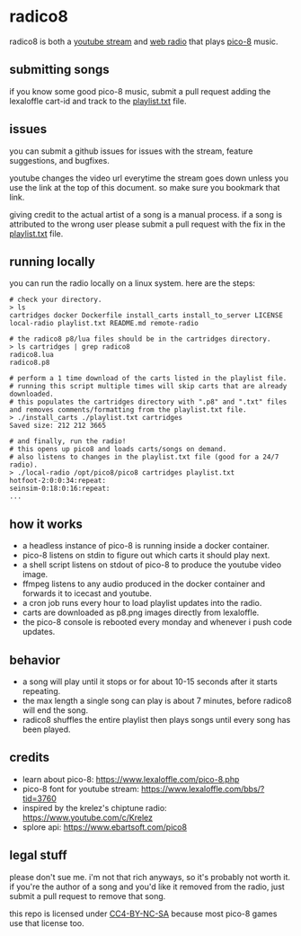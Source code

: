 # radico8
radico8 is both a [youtube stream](https://youtube.com/channel/UCNiwmNlnzY0Rg17Ii2RPIkw/live) and [web radio](http://radico8.xoc3.io/stream.ogg) that plays [pico-8](https://www.lexaloffle.com/pico-8.php) music.

## submitting songs
if you know some good pico-8 music, submit a pull request adding the lexaloffle cart-id and track to the [playlist.txt](./playlist.txt) file.

## issues
you can submit a github issues for issues with the stream, feature suggestions, and bugfixes.

youtube changes the video url everytime the stream goes down unless you use the link at the top of this document. so make sure you bookmark that link.

giving credit to the actual artist of a song is a manual process. if a song is attributed to the wrong user please submit a pull request with the fix in the [playlist.txt](./playlist.txt) file.

## running locally
you can run the radio locally on a linux system. here are the steps:

```
# check your directory.
> ls
cartridges docker Dockerfile install_carts install_to_server LICENSE local-radio playlist.txt README.md remote-radio

# the radico8 p8/lua files should be in the cartridges directory.
> ls cartridges | grep radico8
radico8.lua
radico8.p8

# perform a 1 time download of the carts listed in the playlist file.
# running this script multiple times will skip carts that are already downloaded.
# this populates the cartridges directory with ".p8" and ".txt" files and removes comments/formatting from the playlist.txt file.
> ./install_carts ./playlist.txt cartridges
Saved size: 212 212 3665

# and finally, run the radio!
# this opens up pico8 and loads carts/songs on demand.
# also listens to changes in the playlist.txt file (good for a 24/7 radio).
> ./local-radio /opt/pico8/pico8 cartridges playlist.txt
hotfoot-2:0:0:34:repeat:
seinsim-0:18:0:16:repeat:
...
```

## how it works
- a headless instance of pico-8 is running inside a docker container.
- pico-8 listens on stdin to figure out which carts it should play next.
- a shell script listens on stdout of pico-8 to produce the youtube video image.
- ffmpeg listens to any audio produced in the docker container and forwards it to icecast and youtube.
- a cron job runs every hour to load playlist updates into the radio.
- carts are downloaded as p8.png images directly from lexaloffle.
- the pico-8 console is rebooted every monday and whenever i push code updates.

## behavior
- a song will play until it stops or for about 10-15 seconds after it starts repeating.
- the max length a single song can play is about 7 minutes, before radico8 will end the song.
- radico8 shuffles the entire playlist then plays songs until every song has been played.

## credits
- learn about pico-8: https://www.lexaloffle.com/pico-8.php
- pico-8 font for youtube stream: https://www.lexaloffle.com/bbs/?tid=3760
- inspired by the krelez's chiptune radio: https://www.youtube.com/c/Krelez
- splore api: https://www.ebartsoft.com/pico8

## legal stuff
please don't sue me. i'm not that rich anyways, so it's probably not worth it. if you're the author of a song and you'd like it removed from the radio, just submit a pull request to remove that song.

this repo is licensed under [CC4-BY-NC-SA](https://creativecommons.org/licenses/by-nc-sa/4.0/) because most pico-8 games use that license too.
